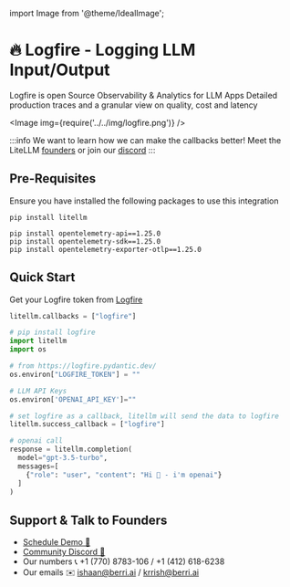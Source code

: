 import Image from '@theme/IdealImage';

# 🔥 Logfire - Logging LLM Input/Output

Logfire is open Source Observability & Analytics for LLM Apps
Detailed production traces and a granular view on quality, cost and latency

<Image img={require('../../img/logfire.png')} />

:::info
We want to learn how we can make the callbacks better! Meet the LiteLLM [founders](https://calendly.com/d/4mp-gd3-k5k/berriai-1-1-onboarding-litellm-hosted-version) or
join our [discord](https://discord.gg/wuPM9dRgDw)
:::

## Pre-Requisites

Ensure you have installed the following packages to use this integration

```shell
pip install litellm

pip install opentelemetry-api==1.25.0
pip install opentelemetry-sdk==1.25.0
pip install opentelemetry-exporter-otlp==1.25.0
```

## Quick Start

Get your Logfire token from [Logfire](https://logfire.pydantic.dev/)

```python
litellm.callbacks = ["logfire"]
```

```python
# pip install logfire
import litellm
import os

# from https://logfire.pydantic.dev/
os.environ["LOGFIRE_TOKEN"] = ""

# LLM API Keys
os.environ['OPENAI_API_KEY']=""

# set logfire as a callback, litellm will send the data to logfire
litellm.success_callback = ["logfire"]

# openai call
response = litellm.completion(
  model="gpt-3.5-turbo",
  messages=[
    {"role": "user", "content": "Hi 👋 - i'm openai"}
  ]
)
```

## Support & Talk to Founders

- [Schedule Demo 👋](https://calendly.com/d/4mp-gd3-k5k/berriai-1-1-onboarding-litellm-hosted-version)
- [Community Discord 💭](https://discord.gg/wuPM9dRgDw)
- Our numbers 📞 +1 (770) 8783-106 / ‭+1 (412) 618-6238‬
- Our emails ✉️ ishaan@berri.ai / krrish@berri.ai
